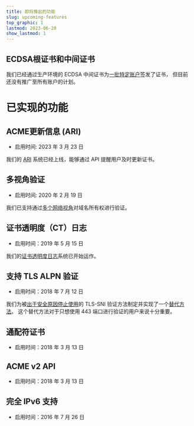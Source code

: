 ```yaml
---
title: 即将推出的功能
slug: upcoming-features
top_graphic: 1
lastmod: 2023-06-20
show_lastmod: 1
---
```


## ECDSA根证书和中间证书

我们已经通过生产环境的 ECDSA 中间证书为[一批特定账户](https://community.letsencrypt.org/t/ecdsa-availability-in-production-environment/150679)签发了证书， 但目前还没有推广至所有账户的计划。

# 已实现的功能

## ACME更新信息 (ARI)

* 启用时间: 2023 年 3 月 23 日

我们的 [ARI](https://letsencrypt.org/2023/03/23/improving-resliiency-and-reliability-with-ari.html) 系统已经上线，能够通过 API 提醒用户及时更新证书。

## 多视角验证

* 启用时间: 2020 年 2 月 19 日

我们已支持通过[多个网络视角](https://letsencrypt.org/2020/02/19/multi-perspective-validation.html)对域名所有权进行验证。

## 证书透明度（CT）日志

* 启用时间：2019 年 5 月 15 日

我们的[证书透明度日志](/docs/ct-logs)系统已开始运作。

## 支持 TLS ALPN 验证

* 启用时间：2018 年 7 月 12 日

我们为被[出于安全原因停止使用](https://community.letsencrypt.org/t/important-what-you-need-to-know-about-tls-sni-validation-issues/50811)的 TLS-SNI 验证方法制定并实现了一个[替代方法](https://tools.ietf.org/html/rfc8737)。 这个替代方法对于只想使用 443 端口进行验证的用户来说十分重要。

## 通配符证书

* 启用时间：2018 年 3 月 13 日

## ACME v2 API

* 启用时间：2018 年 3 月 13 日

## 完全 IPv6 支持

* 启用时间：2016 年 7 月 26 日

